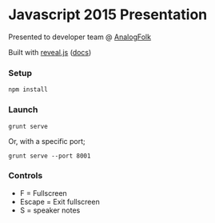 Javascript 2015 Presentation
============================

Presented to developer team @ [AnalogFolk](http://analogfolk.com)

Built with [reveal.js](https://github.com/hakimel/reveal.js/) ([docs](README-reveal-js.md))

### Setup

```
npm install
```

### Launch

```
grunt serve
```

Or, with a specific port; 

```
grunt serve --port 8001
```

### Controls

- F = Fullscreen
- Escape = Exit fullscreen
- S = speaker notes
